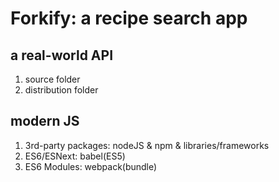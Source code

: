 # Forkify: a recipe search app
## a real-world API
1. source folder
2. distribution folder
## modern JS
1. 3rd-party packages: nodeJS & npm & libraries/frameworks
2. ES6/ESNext: babel(ES5)
3. ES6 Modules: webpack(bundle)
